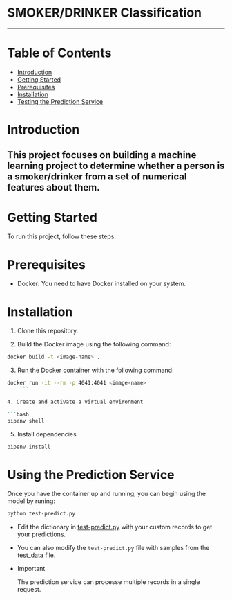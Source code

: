 # SMOKER/DRINKER Classification
---

# Table of Contents
- [Introduction](#smokerdrinker-classification)
- [Getting Started](#getting-started)
- [Prerequisites](#prerequisites)
- [Installation](#installation)
- [Testing the Prediction Service](#using-the-prediction-service)
# Introduction  
This project focuses on building a machine learning project to determine whether a person is a smoker/drinker from a set of numerical features about them.
---

# Getting Started
To run this project, follow these steps:

# Prerequisites

- Docker: You need to have Docker installed on your system.

# Installation

1. Clone this repository.

2. Build the Docker image using the following command:

```bash
docker build -t <image-name> .
```

3. Run the Docker container with the following command:

```bash
docker run -it --rm -p 4041:4041 <image-name>
    ```

4. Create and activate a virtual environment

```bash
pipenv shell
```
5. Install dependencies
```bash
pipenv install
```

# Using the Prediction Service
Once you have the container up and running, you can begin using the model by runing:
```bash
python test-predict.py
```
- Edit the dictionary in [test-predict.py](test-predict.py) with your custom records to get your predictions.
- You can also modify the `test-predict.py` file with samples from the [test_data](test_data.py) file.


- > [!IMPORTANT]
  > The prediction service can processe multiple records in a single request.